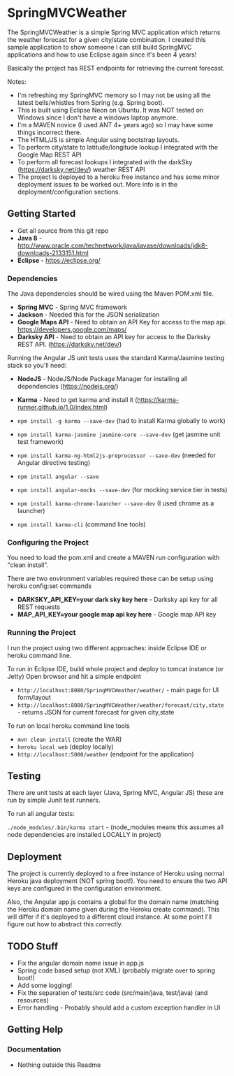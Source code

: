 SpringMVCWeather 
==================

The SpringMVCWeather is a simple Spring MVC application which returns the weather forecast for a given city/state combination. I created this sample application to show someone I can still build SpringMVC applications and how to use Eclipse again since it's been 4 years!

Basically the project has REST endpoints for retrieving the current forecast.

Notes:
* I'm refreshing my SpringMVC memory so I may not be using all the latest bells/whistles from Spring (e.g. Spring boot).
* This is built using Eclipse Neon on Ubuntu. It was NOT tested on Windows since I don't have a windows laptop anymore.
* I'm a MAVEN novice (I used ANT 4+ years ago) so I may have some things incorrect there.
* The HTML/JS is simple Angular using bootstrap layouts.
* To perform city/state to latitude/longitude lookup I integrated with the Google Map REST API
* To perform all forecast lookups I integrated with the darkSky (https://darksky.net/dev/) weather REST API
* The project is deployed to a heroku free instance and has some minor deployment issues to be worked out. More info is in the deployment/configuration sections.

## Getting Started

* Get all source from this git repo
* **Java 8** - http://www.oracle.com/technetwork/java/javase/downloads/jdk8-downloads-2133151.html
* **Eclipse** - https://eclipse.org/


### Dependencies
The Java dependencies should be wired using the Maven POM.xml file.
* **Spring MVC** - Spring MVC framework
* **Jackson** - Needed this for the JSON serialization
* **Google Maps API** - Need to obtain an API Key for access to the map api. https://developers.google.com/maps/
* **Darksky API** - Need to obtain an API key for access to the Darksky REST API. (https://darksky.net/dev/)

Running the Angular JS unit tests uses the standard Karma/Jasmine testing stack so you'll need:
* **NodeJS** - NodeJS/Node Package Manager for installing all dependencies (https://nodejs.org/)
* **Karma** - Need to get karma and install it (https://karma-runner.github.io/1.0/index.html)

* `npm install -g karma --save-dev` (had to install Karma globally to work)
* `npm install karma-jasmine jasmine-core --save-dev` (get jasmine unit test framework)
* `npm install karma-ng-html2js-preprocessor --save-dev` (needed for Angular directive testing)
* `npm install angular --save`
* `npm install angular-mocks --save-dev` (for mocking service tier in tests)
* `npm install karma-chrome-launcher --save-dev` (I used chrome as a launcher)
* `npm install karma-cli` (command line tools)


### Configuring the Project

You need to load the pom.xml and create a MAVEN run configuration with "clean install".

There are two environment variables required these can be setup using heroku config:set commands

* **DARKSKY_API_KEY=your dark sky key here** - Darksky api key for all REST requests  
* **MAP_API_KEY=your google map api key here** - Google map API key 


### Running the Project

I run the project using two different approaches: inside Eclipse IDE or heroku command line.

To run in Eclipse IDE, build whole project and deploy to tomcat instance (or Jetty)
Open browser and hit a simple endpoint

* `http://localhost:8080/SpringMVCWeather/weather/` - main page for UI form/layout
* `http://localhost:8080/SpringMVCWeather/weather/forecast/city,state` - returns JSON for current forecast for given city,state

To run on local heroku command line tools

* `mvn clean install` (create the WAR)
* `heroku local web` (deploy locally)
* `http://localhost:5000/weather` (endpoint for the application)

## Testing

There are unit tests at each layer (Java, Spring MVC, Angular JS) these are run by simple Junit test runners.

To run all angular tests:

`./node_modules/.bin/karma start`  - (node_modules means this assumes all node dependencies are installed LOCALLY in project)


## Deployment

The project is currently deployed to a free instance of Heroku using normal Heroku java deployment (NOT spring boot!). You need to ensure the two API keys are configured in the configuration environment.

Also, the Angular app.js contains a global for the domain name (matching the Heroku domain name given during the Heroku create command). This will differ if it's deployed to a different cloud instance. At some point I'll figure out how to 
abstract this correctly.


## TODO Stuff

* Fix the angular domain name issue in app.js
* Spring code based setup (not XML) (probably migrate over to spring boot!)
* Add some logging!
* Fix the separation of tests/src code (src/main/java, test/java) (and resources)
* Error handling - Probably should add a custom exception handler in UI

## Getting Help

### Documentation

* Nothing outside this Readme
